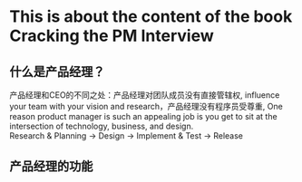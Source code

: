 # This is about the content of the book Cracking the PM Interview      
## 什么是产品经理？
产品经理和CEO的不同之处：产品经理对团队成员没有直接管辖权, influence your team with your vision and research，产品经理没有程序员受尊重, One reason product manager is such an appealing
job is you get to sit at the intersection of technology, business, and design.      
Research & Planning -> Design -> Implement & Test -> Release      

## 产品经理的功能

## 
